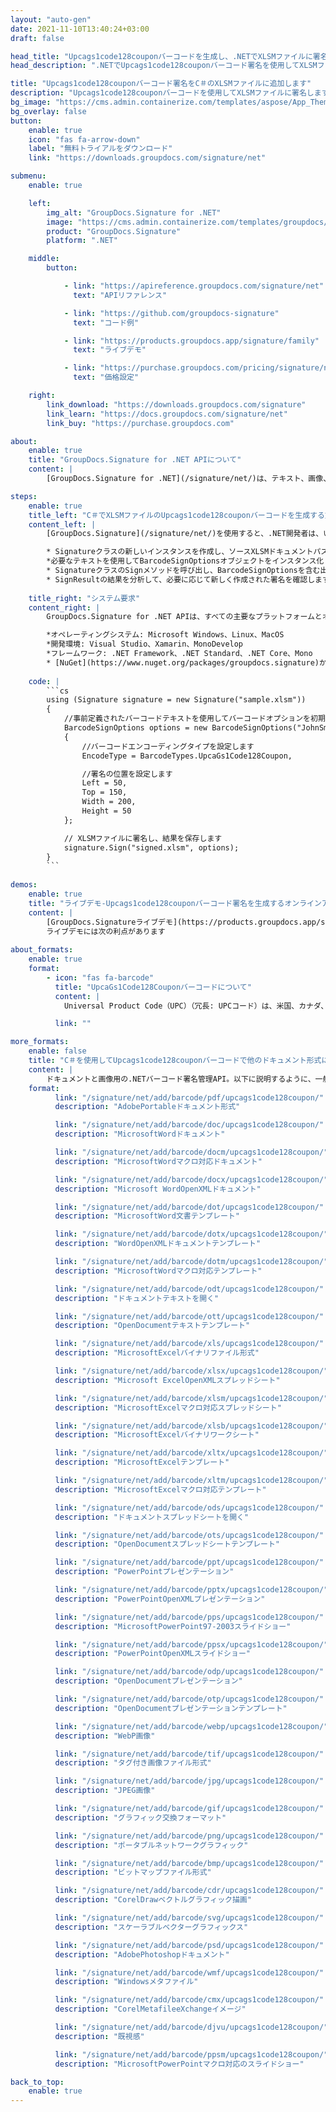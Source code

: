 ```yaml
---
layout: "auto-gen"
date: 2021-11-10T13:40:24+03:00
draft: false

head_title: "Upcags1code128couponバーコードを生成し、.NETでXLSMファイルに署名する|署名文書"
head_description: ".NETでUpcags1code128couponバーコード署名を使用してXLSMファイルに署名する-人気のあるビジネスドキュメントや画像ファイル形式にバーコードを追加する."

title: "Upcags1code128couponバーコード署名をC＃のXLSMファイルに追加します"
description: "Upcags1code128couponバーコードを使用してXLSMファイルに署名します。署名プロパティを操作し、ニーズに合ったドキュメント内で高度な署名オプションを設定します."
bg_image: "https://cms.admin.containerize.com/templates/aspose/App_Themes/V3/images/bg/header1.png"
bg_overlay: false
button:
    enable: true
    icon: "fas fa-arrow-down"
    label: "無料トライアルをダウンロード"
    link: "https://downloads.groupdocs.com/signature/net"

submenu:
    enable: true

    left:
        img_alt: "GroupDocs.Signature for .NET"
        image: "https://cms.admin.containerize.com/templates/groupdocs/images/product-logos/90x90-noborder/groupdocs-signature-net.png"
        product: "GroupDocs.Signature"
        platform: ".NET"

    middle:
        button:

            - link: "https://apireference.groupdocs.com/signature/net"
              text: "APIリファレンス"

            - link: "https://github.com/groupdocs-signature"
              text: "コード例"

            - link: "https://products.groupdocs.app/signature/family"
              text: "ライブデモ"

            - link: "https://purchase.groupdocs.com/pricing/signature/net"
              text: "価格設定"

    right:
        link_download: "https://downloads.groupdocs.com/signature"
        link_learn: "https://docs.groupdocs.com/signature/net"
        link_buy: "https://purchase.groupdocs.com"

about:
    enable: true
    title: "GroupDocs.Signature for .NET APIについて"
    content: |
        [GroupDocs.Signature for .NET](/signature/net/)は、テキスト、画像、バーコード、スタンプ、フォームフィールド、QRコード、メタデータなどのさまざまな署名タイプを使用してデジタルドキュメントに電子署名するネイティブ.NETAPIです。ユーザーは、PDF、Microsoft Word、Excelワークシート、PowerPointプレゼンテーション、Adobe Photoshop、メタファイル、および画像ファイル形式内のデジタル署名を追加、編集、検証、削除、および検索でき、必要に応じて署名プロパティをカスタマイズするための追加サポートがあります。

steps:
    enable: true
    title_left: "C＃でXLSMファイルのUpcags1code128couponバーコードを生成する方法"
    content_left: |
        [GroupDocs.Signature](/signature/net/)を使用すると、.NET開発者は、いくつかの簡単な手順を実行することで、アプリケーション内のXLSMファイルにUpcags1code128couponバーコードを簡単に追加できます。

        * Signatureクラスの新しいインスタンスを作成し、ソースXLSMドキュメントパスをコンストラクターパラメーターとして渡します。
        *必要なテキストを使用してBarcodeSignOptionsオブジェクトをインスタンス化し、EncodeTypeプロパティをUpcaGs1Code128Couponに設定します。
        * SignatureクラスのSignメソッドを呼び出し、BarcodeSignOptionsを含む出力XLSMファイル名を渡します。
        * SignResultの結果を分析して、必要に応じて新しく作成された署名を確認します。
        
    title_right: "システム要求"
    content_right: |
        GroupDocs.Signature for .NET APIは、すべての主要なプラットフォームとオペレーティングシステムでサポートされています。以下のコードを実行する前に、システムに次の前提条件がインストールされていることを確認してください。

        *オペレーティングシステム: Microsoft Windows、Linux、MacOS
        *開発環境: Visual Studio、Xamarin、MonoDevelop
        *フレームワーク: .NET Framework、.NET Standard、.NET Core、Mono
        * [NuGet](https://www.nuget.org/packages/groupdocs.signature)からGroupDocs.Signaturefor.NETの最新バージョンをダウンロードします
        
    code: |
        ```cs
        using (Signature signature = new Signature("sample.xlsm"))
        {
            //事前定義されたバーコードテキストを使用してバーコードオプションを初期化します
            BarcodeSignOptions options = new BarcodeSignOptions("JohnSmith")
            {
                //バーコードエンコーディングタイプを設定します
                EncodeType = BarcodeTypes.UpcaGs1Code128Coupon,

                //署名の位置を設定します
                Left = 50,
                Top = 150,
                Width = 200,
                Height = 50
            };

            // XLSMファイルに署名し、結果を保存します 
            signature.Sign("signed.xlsm", options);
        }
        ```
        
demos:
    enable: true
    title: "ライブデモ-Upcags1code128couponバーコード署名を生成するオンラインアプリ"
    content: |
        [GroupDocs.Signatureライブデモ](https://products.groupdocs.app/signature/family)サイトにアクセスして、Upcags1code128couponバーコードをXLSMファイルに今すぐ追加してください。  
        ライブデモには次の利点があります
        
about_formats:
    enable: true
    format:
        - icon: "fas fa-barcode"
          title: "UpcaGs1Code128Couponバーコードについて"
          content: |
            Universal Product Code（UPC）（冗長: UPCコード）は、米国、カナダ、ヨーロッパ、オーストラリア、ニュージーランド、およびその他の国で店舗の貿易品目を追跡するために広く使用されているバーコード記号です。クーポン拡張コードには通常、アプリケーションID、UPCプレフィックス、オファーコード、および有効期限が含まれています。

          link: ""

more_formats:
    enable: false
    title: "C＃を使用してUpcags1code128couponバーコードで他のドキュメント形式に署名する"
    content: |
        ドキュメントと画像用の.NETバーコード署名管理API。以下に説明するように、一般的なファイル形式のいくつかにバーコード署名を追加します。
    format: 
          link: "/signature/net/add/barcode/pdf/upcags1code128coupon/"
          description: "AdobePortableドキュメント形式"

          link: "/signature/net/add/barcode/doc/upcags1code128coupon/"
          description: "MicrosoftWordドキュメント"

          link: "/signature/net/add/barcode/docm/upcags1code128coupon/"
          description: "MicrosoftWordマクロ対応ドキュメント"

          link: "/signature/net/add/barcode/docx/upcags1code128coupon/"
          description: "Microsoft WordOpenXMLドキュメント"

          link: "/signature/net/add/barcode/dot/upcags1code128coupon/"
          description: "MicrosoftWord文書テンプレート"

          link: "/signature/net/add/barcode/dotx/upcags1code128coupon/"
          description: "WordOpenXMLドキュメントテンプレート"

          link: "/signature/net/add/barcode/dotm/upcags1code128coupon/"
          description: "MicrosoftWordマクロ対応テンプレート"       

          link: "/signature/net/add/barcode/odt/upcags1code128coupon/"
          description: "ドキュメントテキストを開く"

          link: "/signature/net/add/barcode/ott/upcags1code128coupon/"
          description: "OpenDocumentテキストテンプレート"

          link: "/signature/net/add/barcode/xls/upcags1code128coupon/"
          description: "MicrosoftExcelバイナリファイル形式"

          link: "/signature/net/add/barcode/xlsx/upcags1code128coupon/"
          description: "Microsoft ExcelOpenXMLスプレッドシート"

          link: "/signature/net/add/barcode/xlsm/upcags1code128coupon/"
          description: "MicrosoftExcelマクロ対応スプレッドシート"

          link: "/signature/net/add/barcode/xlsb/upcags1code128coupon/"
          description: "MicrosoftExcelバイナリワークシート"

          link: "/signature/net/add/barcode/xltx/upcags1code128coupon/"
          description: "MicrosoftExcelテンプレート"

          link: "/signature/net/add/barcode/xltm/upcags1code128coupon/"
          description: "MicrosoftExcelマクロ対応テンプレート"

          link: "/signature/net/add/barcode/ods/upcags1code128coupon/"
          description: "ドキュメントスプレッドシートを開く"

          link: "/signature/net/add/barcode/ots/upcags1code128coupon/"
          description: "OpenDocumentスプレッドシートテンプレート"

          link: "/signature/net/add/barcode/ppt/upcags1code128coupon/"
          description: "PowerPointプレゼンテーション"

          link: "/signature/net/add/barcode/pptx/upcags1code128coupon/"
          description: "PowerPointOpenXMLプレゼンテーション"

          link: "/signature/net/add/barcode/pps/upcags1code128coupon/"
          description: "MicrosoftPowerPoint97-2003スライドショー"

          link: "/signature/net/add/barcode/ppsx/upcags1code128coupon/"
          description: "PowerPointOpenXMLスライドショー"                              

          link: "/signature/net/add/barcode/odp/upcags1code128coupon/"
          description: "OpenDocumentプレゼンテーション"

          link: "/signature/net/add/barcode/otp/upcags1code128coupon/"
          description: "OpenDocumentプレゼンテーションテンプレート"

          link: "/signature/net/add/barcode/webp/upcags1code128coupon/"
          description: "WebP画像"

          link: "/signature/net/add/barcode/tif/upcags1code128coupon/"
          description: "タグ付き画像ファイル形式"

          link: "/signature/net/add/barcode/jpg/upcags1code128coupon/"
          description: "JPEG画像"

          link: "/signature/net/add/barcode/gif/upcags1code128coupon/"
          description: "グラフィック交換フォーマット"

          link: "/signature/net/add/barcode/png/upcags1code128coupon/"
          description: "ポータブルネットワークグラフィック"

          link: "/signature/net/add/barcode/bmp/upcags1code128coupon/"
          description: "ビットマップファイル形式"

          link: "/signature/net/add/barcode/cdr/upcags1code128coupon/"
          description: "CorelDrawベクトルグラフィック描画"

          link: "/signature/net/add/barcode/svg/upcags1code128coupon/"
          description: "スケーラブルベクターグラフィックス"

          link: "/signature/net/add/barcode/psd/upcags1code128coupon/"
          description: "AdobePhotoshopドキュメント"

          link: "/signature/net/add/barcode/wmf/upcags1code128coupon/"
          description: "Windowsメタファイル"        

          link: "/signature/net/add/barcode/cmx/upcags1code128coupon/"
          description: "CorelMetafileeXchangeイメージ"

          link: "/signature/net/add/barcode/djvu/upcags1code128coupon/"
          description: "既視感"

          link: "/signature/net/add/barcode/ppsm/upcags1code128coupon/"
          description: "MicrosoftPowerPointマクロ対応のスライドショー"

back_to_top:
    enable: true
---
```

